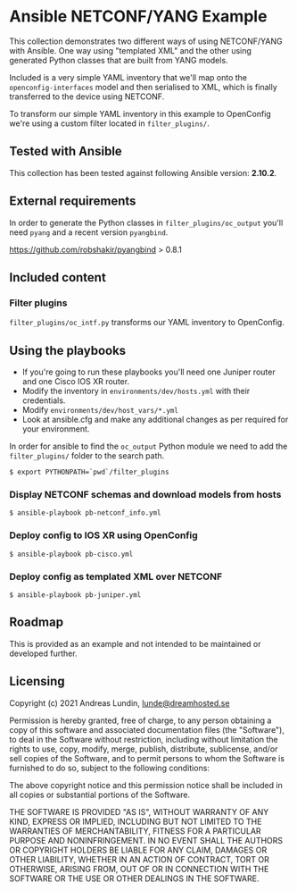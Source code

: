 # Ansible NETCONF/YANG Example

This collection demonstrates two different ways of using NETCONF/YANG with
Ansible. One way using "templated XML" and the other using generated Python
classes that are built from YANG models.

Included is a very simple YAML inventory that we'll map onto the
`openconfig-interfaces` model and then serialised to XML, which is finally
transferred to the device using NETCONF.

To transform our simple YAML inventory in this example to OpenConfig we're
using a custom filter located in `filter_plugins/`.

## Tested with Ansible

This collection has been tested against following Ansible version: **2.10.2**.

## External requirements

In order to generate the Python classes in `filter_plugins/oc_output` you'll
need `pyang` and a recent version `pyangbind`.

https://github.com/robshakir/pyangbind > 0.8.1

## Included content

### Filter plugins

`filter_plugins/oc_intf.py` transforms our YAML inventory to OpenConfig.

## Using the playbooks

- If you're going to run these playbooks you'll need one Juniper router and one
  Cisco IOS XR router.
- Modify the inventory in `environments/dev/hosts.yml` with their credentials.
- Modify `environments/dev/host_vars/*.yml`
- Look at ansible.cfg and make any additional changes as per required for your environment.

In order for ansible to find the `oc_output` Python module we need to add the
`filter_plugins/` folder to the search path.

```
$ export PYTHONPATH=`pwd`/filter_plugins
```

### Display NETCONF schemas and download models from hosts

```
$ ansible-playbook pb-netconf_info.yml
```

### Deploy config to IOS XR using OpenConfig

```
$ ansible-playbook pb-cisco.yml
```

### Deploy config as templated XML over NETCONF

```
$ ansible-playbook pb-juniper.yml
```

## Roadmap

This is provided as an example and not intended to be maintained or developed
further.

## Licensing

Copyright (c) 2021 Andreas Lundin, lunde@dreamhosted.se

Permission is hereby granted, free of charge, to any person obtaining a copy of
this software and associated documentation files (the "Software"), to deal in
the Software without restriction, including without limitation the rights to
use, copy, modify, merge, publish, distribute, sublicense, and/or sell copies
of the Software, and to permit persons to whom the Software is furnished to do
so, subject to the following conditions:

The above copyright notice and this permission notice shall be included in all
copies or substantial portions of the Software.

THE SOFTWARE IS PROVIDED "AS IS", WITHOUT WARRANTY OF ANY KIND, EXPRESS OR
IMPLIED, INCLUDING BUT NOT LIMITED TO THE WARRANTIES OF MERCHANTABILITY,
FITNESS FOR A PARTICULAR PURPOSE AND NONINFRINGEMENT. IN NO EVENT SHALL THE
AUTHORS OR COPYRIGHT HOLDERS BE LIABLE FOR ANY CLAIM, DAMAGES OR OTHER
LIABILITY, WHETHER IN AN ACTION OF CONTRACT, TORT OR OTHERWISE, ARISING FROM,
OUT OF OR IN CONNECTION WITH THE SOFTWARE OR THE USE OR OTHER DEALINGS IN THE
SOFTWARE.
